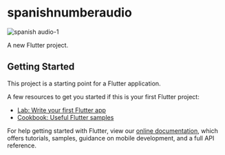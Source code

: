 # spanishnumberaudio

![spanish audio-1](https://user-images.githubusercontent.com/51951594/112694479-75fb8580-8ea8-11eb-8d6e-e8ff3bfbdf2f.PNG)


A new Flutter project.

## Getting Started

This project is a starting point for a Flutter application.

A few resources to get you started if this is your first Flutter project:

- [Lab: Write your first Flutter app](https://flutter.dev/docs/get-started/codelab)
- [Cookbook: Useful Flutter samples](https://flutter.dev/docs/cookbook)

For help getting started with Flutter, view our
[online documentation](https://flutter.dev/docs), which offers tutorials,
samples, guidance on mobile development, and a full API reference.
